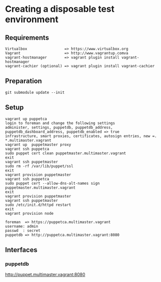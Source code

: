 # Creating a disposable test environment

## Requirements
    Virtualbox                 => https://www.virtualbox.org
    Vagrant                    => http://www.vagrantup.comva
    vagrant-hostmanager        => vagrant plugin install vagrant-hostmanager
    vagrant-cachier (optional) => vagrant plugin install vagrant-cachier

## Preparation
    git submodule update --init
    
## Setup
    vagrant up puppetca
    login to foreman and change the following settings
    administer, settings, puppetdb, puppetdb_address, puppetdb_dashboard_address, puppetdb_enabled => true
    infrastructure, smart proxies, certificates, autosign entries, new =. *.multimaster.vagrant
    vagrant up  puppetmaster proxy
    vagrant ssh puppetca
    sudo puppet cert clean puppetmaster.multimaster.vagrant
    exit
    vagrant ssh puppetmaster
    sudo rm -rf /var/lib/puppet/ssl
    exit
    vagrant provision puppetmaster
    vagrant ssh puppetca
    sudo puppet cert --allow-dns-alt-names sign puppetmaster.multimaster.vagrant
    exit
    vagrant provision puppetmaster
    vagrant ssh puppetmaster
    sudo /etc/init.d/httpd restart
    exit
    vagrant provision node
    
    foreman  => https://puppetca.multimaster.vagrant
    username: admin
    passwd  : secret
    puppetdb => http://puppetca.multimaster.vagrant:8080
## Interfaces

### puppetdb

http://puppet.multimaster.vagrant:8080
